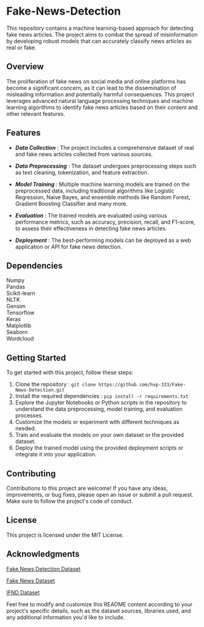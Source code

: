 # **Fake-News-Detection**
This repository contains a machine learning-based approach for detecting fake news articles. The project aims to combat the spread of misinformation by developing robust models that can accurately classify news articles as real or fake.

## **Overview**

The proliferation of fake news on social media and online platforms has become a significant concern, as it can lead to the dissemination of misleading information and potentially harmful consequences. This project leverages advanced natural language processing techniques and machine learning algorithms to identify fake news articles based on their content and other relevant features.

## **Features**

- **_Data Collection_** : The project includes a comprehensive dataset of real and fake news articles collected from various sources.

- **_Data Preprocessing_** : The dataset undergoes preprocessing steps such as text cleaning, tokenization, and feature extraction.

- **_Model Training_** : Multiple machine learning models are trained on the preprocessed data, including traditional algorithms like Logistic Regression, Naive Bayes, and ensemble methods like Random Forest, Gradient Boosting Classifier and many more.

- **_Evaluation_** : The trained models are evaluated using various performance metrics, such as accuracy, precision, recall, and F1-score, to assess their effectiveness in detecting fake news articles.

- **_Deployment_** : The best-performing models can be deployed as a web application or API for fake news detection.

## **Dependencies**

Numpy  
Pandas  
Scikit-learn  
NLTK  
Gensim  
Tensorflow  
Keras   
Matplotlib  
Seaborn  
Wordcloud 

## **Getting Started**

To get started with this project, follow these steps:

1.  Clone the repository : `git clone https://github.com/hvp-333/Fake-News-Detection.git`
2.  Install the required dependencies : `pip install -r requirements.txt`
3.  Explore the Jupyter Notebooks or Python scripts in the repository to understand the data preprocessing, model training, and evaluation processes.
4.  Customize the models or experiment with different techniques as needed.
5.  Train and evaluate the models on your own dataset or the provided dataset.
6.  Deploy the trained model using the provided deployment scripts or integrate it into your application.

## **Contributing**

Contributions to this project are welcome! If you have any ideas, improvements, or bug fixes, please open an issue or submit a pull request. Make sure to follow the project's code of conduct.

## **License**

This project is licensed under the MIT License.

## **Acknowledgments**

[Fake News Detection Dataset](https://www.kaggle.com/datasets/emineyetm/fake-news-detection-datasets)

[Fake News Dataset](https://www.kaggle.com/datasets/sonalgarg174/ifnd-dataset)

[IFND Dataset](https://www.kaggle.com/code/imbikramsaha/99-accuracy-on-fake-news-dataset/input)

Feel free to modify and customize this README content according to your project's specific details, such as the dataset sources, libraries used, and any additional information you'd like to include.
